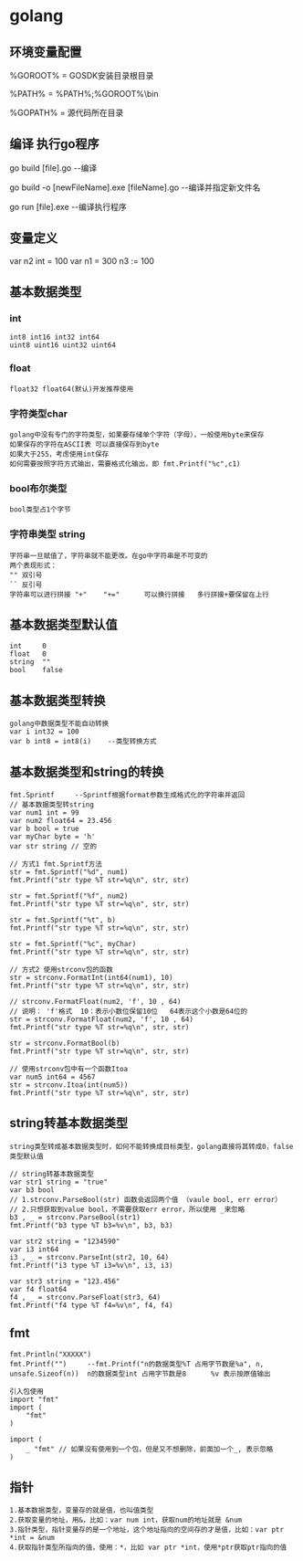 # golang

## 环境变量配置

%GOROOT% = GOSDK安装目录根目录

%PATH% = %PATH%;%GOROOT%\bin

%GOPATH% = 源代码所在目录

## 编译 执行go程序

go build [file].go      --编译

go build -o [newFileName].exe [fileName].go   --编译并指定新文件名

go run [file].exe    --编译执行程序

## 变量定义

var n2 int = 100
var n1 = 300
n3 := 100

## 基本数据类型

### int

    int8 int16 int32 int64
    uint8 uint16 uint32 uint64

### float

    float32 float64(默认)开发推荐使用

### 字符类型char

    golang中没有专门的字符类型，如果要存储单个字符（字母），一般使用byte来保存
    如果保存的字符在ASCII表 可以直接保存到byte
    如果大于255，考虑使用int保存
    如何需要按照字符方式输出，需要格式化输出，即 fmt.Printf("%c",c1)

### bool布尔类型

    bool类型占1个字节

### 字符串类型 string

    字符串一旦赋值了，字符串就不能更改。在go中字符串是不可变的
    两个表现形式：
    "" 双引号
    `` 反引号
    字符串可以进行拼接 "+"    "+="      可以换行拼接   多行拼接+要保留在上行

## 基本数据类型默认值

    int     0
    float   0
    string  ""
    bool    false

## 基本数据类型转换

    golang中数据类型不能自动转换
    var i int32 = 100
    var b int8 = int8(i)    --类型转换方式

## 基本数据类型和string的转换

    fmt.Sprintf     --Sprintf根据format参数生成格式化的字符串并返回
    // 基本数据类型转string
    var num1 int = 99
    var num2 float64 = 23.456
    var b bool = true
    var myChar byte = 'h'
    var str string // 空的

    // 方式1 fmt.Sprintf方法
    str = fmt.Sprintf("%d", num1)
    fmt.Printf("str type %T str=%q\n", str, str)

    str = fmt.Sprintf("%f", num2)
    fmt.Printf("str type %T str=%q\n", str, str)

    str = fmt.Sprintf("%t", b)
    fmt.Printf("str type %T str=%q\n", str, str)

    str = fmt.Sprintf("%c", myChar)
    fmt.Printf("str type %T str=%q\n", str, str)

    // 方式2 使用strconv包的函数
    str = strconv.FormatInt(int64(num1), 10)
    fmt.Printf("str type %T str=%q\n", str, str)

    // strconv.FormatFloat(num2, 'f', 10 , 64)
    // 说明： 'f'格式  10：表示小数位保留10位   64表示这个小数是64位的
    str = strconv.FormatFloat(num2, 'f', 10 , 64)
    fmt.Printf("str type %T str=%q\n", str, str)

    str = strconv.FormatBool(b)
    fmt.Printf("str type %T str=%q\n", str, str)

    // 使用strconv包中有一个函数Itoa
    var num5 int64 = 4567
    str = strconv.Itoa(int(num5))
    fmt.Printf("str type %T str=%q\n", str, str)

## string转基本数据类型

    string类型转成基本数据类型时，如何不能转换成目标类型，golang直接将其转成0，false 类型默认值

    // string转基本数据类型
    var str1 string = "true"
    var b3 bool
    // 1.strconv.ParseBool(str) 函数会返回两个值 （vaule bool, err error）
    // 2.只想获取到value bool，不需要获取err error，所以使用 _来忽略
    b3 , _ = strconv.ParseBool(str1)
    fmt.Printf("b3 type %T b3=%v\n", b3, b3)

    var str2 string = "1234590"
    var i3 int64
    i3 , _ = strconv.ParseInt(str2, 10, 64)
    fmt.Printf("i3 type %T i3=%v\n", i3, i3)

    var str3 string = "123.456"
    var f4 float64
    f4 , _ = strconv.ParseFloat(str3, 64)
    fmt.Printf("f4 type %T f4=%v\n", f4, f4)

## fmt

    fmt.Println("XXXXX")
    fmt.Printf("")     --fmt.Printf("n的数据类型%T 占用字节数是%a", n, unsafe.Sizeof(n))  n的数据类型int 占用字节数是8      %v 表示按原值输出

    引入包使用
    import "fmt"
    import (
        "fmt"
    )

    import (
        _ "fmt" // 如果没有使用到一个包，但是又不想删除，前面加一个_, 表示忽略
    )

## 指针

    1.基本数据类型，变量存的就是值，也叫值类型
    2.获取变量的地址，用&，比如：var num int，获取num的地址就是 &num
    3.指针类型，指针变量存的是一个地址，这个地址指向的空间存的才是值，比如：var ptr *int = &num
    4.获取指针类型所指向的值，使用：*，比如 var ptr *int，使用*ptr获取ptr指向的值
